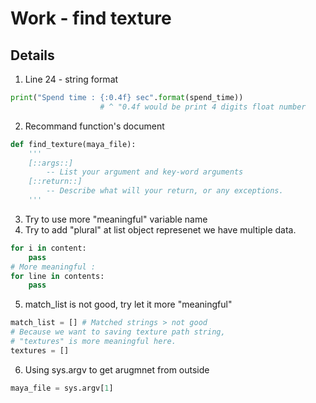 # Work - find texture

## Details

1. Line 24 - string format

```python
print("Spend time : {:0.4f} sec".format(spend_time))
                    # ^ "0.4f would be print 4 digits float number
```

2. Recommand function's document

```python
def find_texture(maya_file):
    '''
    [::args::]
        -- List your argument and key-word arguments
    [::return::]
        -- Describe what will your return, or any exceptions.
    '''
```

3. Try to use more "meaningful" variable name
4. Try to add "plural" at list object represenet we have multiple data.

```python
for i in content:
    pass
# More meaningful :
for line in contents:
    pass
```

5. match_list is not good, try let it more "meaningful"

```python
match_list = [] # Matched strings > not good
# Because we want to saving texture path string,
# "textures" is more meaningful here.
textures = [] 
```

6. Using sys.argv to get arugmnet from outside

```python
maya_file = sys.argv[1]
```
